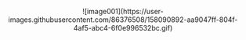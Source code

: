 <p align="center">
![image001](https://user-images.githubusercontent.com/86376508/158090892-aa9047ff-804f-4af5-abc4-6f0e996532bc.gif)
</p>
